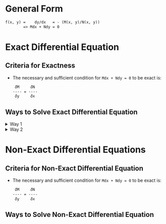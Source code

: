# General Form
```txt
f(x, y) =    dy/dx   = - (M(x, y)/N(x, y))
        => Mdx + Ndy = 0
```

# Exact Differential Equation
## Criteria for Exactness
* The necessary and sufficient condition for `Mdx + Ndy = 0` to be exact is:
  ```txt
   𝛿M     𝛿N
  ---- = ----
   𝛿y     𝛿x
  ```

## Ways to Solve Exact Differential Equation
   <details>
      <summary>Way 1</summary>

   **Equation:** `Mdx + Ndy = 0`
   
   ### Steps to solve:
   1. ∫Mdx                        `[y is constant]`
   2. ∫Ndy                        `[x is constant]`
   3. Add the results of the above steps.

   > **NOTE:**
   <br> Don't repeate anything during the addition.
   </details>
   <details>
      <summary>Way 2</summary>

   **Equation:** `Mdx + Ndy = 0`
   
   ### Steps to solve:
   1. ∫Mdx                        `[y is constant]`
   2. ∫ndy                        `[n are the terms of N without x as their coefficient]`
   3. Add the results of the above steps.
   </details>

# Non-Exact Differential Equations
## Criteria for Non-Exact Differential Equation
* The necessary and sufficient condition for `Mdx + Ndy = 0` to be exact is:
  ```txt
   𝛿M     𝛿N
  ---- = ----
   𝛿y     𝛿x
  ```

## Ways to Solve Non-Exact Differential Equation

